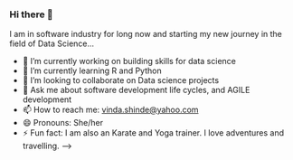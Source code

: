 ### Hi there 👋

I am in software industry for long now and starting my new journey in the field of Data Science...

- 🔭 I’m currently working on building skills for data science
- 🌱 I’m currently learning R and Python
- 👯 I’m looking to collaborate on Data science projects
- 💬 Ask me about software development life cycles, and AGILE development
- 📫 How to reach me: vinda.shinde@yahoo.com
- 😄 Pronouns: She/her
- ⚡ Fun fact: I am also an Karate and Yoga trainer. I love adventures and travelling.
-->
